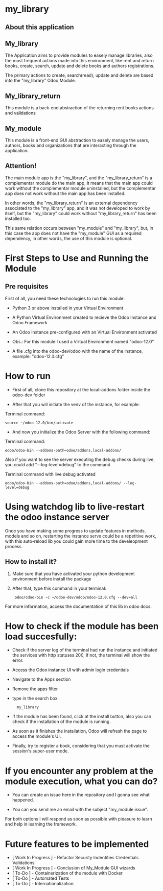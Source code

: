 # my_library

## About this application

## My_library
The Application aims to provide modules to easely manage libraries, also the most frequent actions made into this environment, like rent and return books, create, search, update and delete books and authors registrations.

The primary actions to create, search(read), update and delete are based into the "my_library" Odoo Module.

## My_library_return

This module is a back-end abstraction of the returning rent books actions and validations

## My_module 

This module is a front-end GUI abstraction to easely manage the users, authors, books and organizations that are interacting through the application.

## Attention!

The main module app is the "my_library", and the "my_library_return" is a complementar module do the main app, it means that the main app could work without the complementar module uninstalled, but the complementar app does not work without the main app has been installed.

In other words, the "my_library_return" is an external dependency associated to the "my_library" app, and it was not developed to work by itself, but the "my_library" could work without "my_library_return" has been installed too.

This same relation occurs between "my_module" and "my_library", but, in this case the app does not have the "my_module" GUI as a required dependency, in other words, the use of this module is optional.

# First Steps to Use and Running the Module

## Pre requisites

First of all, you need these technologies to run this module:

- Python 3 or above installed in your Virtual Environment

- A Python Virtual Environment created to recieve the Odoo Instance and Odoo Framework

- An Odoo Instance pre-configured with an Virtual Environment activated

- Obs.: For this module I used a Virtual Environment named "odoo-12.0"

- A file .cfg into the odoo-dev/odoo with the name of the instance, example: "odoo-12.0.cfg"

# How to run

- First of all, clone this repository at the local-addons folder inside the odoo-dev folder

- After that you will initiate the venv of the instance, for example:

Terminal command: 
    
    source ~/odoo-12.0/bin/activate

- And now you initialize the Odoo Server with the following command:
    
Terminal command:

    odoo/odoo-bin --addons-path=odoo/addons,local-addons/

Also if you want to see the server executing the debug checks during live, you could add "--log-level=debug" to the command.

Terminal command with live debug activated

    odoo/odoo-bin --addons-path=odoo/addons,local-addons/ --log-level=debug

# Using watchdog lib to live-restart the odoo instance server

Once you have making some progress to update features in methods, models and so on, restarting the instance serve could be a repetitive work, with this auto-reload lib you could gain more time to the develeopment process.

## How to install it?

1. Make sure that you have activated your python development environment before install the package

2. After that, type this command in your terminal:

        odoo/odoo-bin -c ~/odoo-dev/odoo/odoo-12.0.cfg --dev=all

For more information, access the documentation of this lib in odoo docs.

# How to check if the module has been load succesfully:

- Check if the server log of the terminal had run the instance and initiated the services with http statuses 200, if not, the terminal will show the error.

- Access the Odoo instance UI with admin login credentials

- Navigate to the Apps section

- Remove the apps filter

- type in the search box:

        my_library
    
- If the module has been found, click at the install button, also you can check if the installation of the module is running.

- As soon as it finishes the installation, Odoo will refresh the page to access the module's UI.

- Finally, try to register a book, considering that you must activate the session's super-user mode.

# If you encounter any problem at the module execution, what you can do?

- You can create an issue here in the repository and I gonna see what happened.

- You can you send me an email with the subject "my_module issue".

For both options I will respond as soon as possible with pleasure to learn and help in learning the framework.

# Future features to be implemented

- [ Work In Progress ] - Refactor Security Indentities Credentials Validations
- [ Work In Progress ] - Conclusion of My_Module GUI wizards
- [ To-Do ] - Containerization of the module with Docker
- [ To-Do ] - Automated Tests
- [ To-Do ] - Internationalization